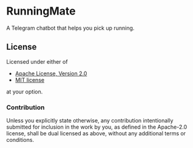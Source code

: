 # RunningMate

A Telegram chatbot that helps you pick up running.

## License
Licensed under either of

 * [Apache License, Version 2.0](LICENSE-APACHE)
 * [MIT license](LICENSE-MIT)

at your option.

### Contribution

Unless you explicitly state otherwise, any contribution intentionally submitted
for inclusion in the work by you, as defined in the Apache-2.0 license, shall
be dual licensed as above, without any additional terms or conditions.
